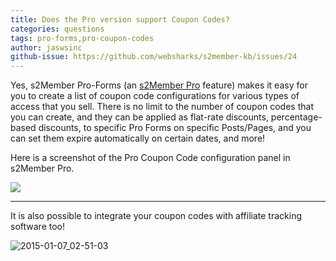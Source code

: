 ```yaml
---
title: Does the Pro version support Coupon Codes?
categories: questions
tags: pro-forms,pro-coupon-codes
author: jaswsinc
github-issue: https://github.com/websharks/s2member-kb/issues/24
---
```


Yes, s2Member Pro-Forms (an [s2Member Pro](http://s2member.com/pro/) feature) makes it easy for you to create a list of coupon code configurations for various types of access that you sell. There is no limit to the number of coupon codes that you can create, and they can be applied as flat-rate discounts, percentage-based discounts, to specific Pro Forms on specific Posts/Pages, and you can set them expire automatically on certain dates, and more!

Here is a screenshot of the Pro Coupon Code configuration panel in s2Member Pro.

![](https://www.filepicker.io/api/file/n250YZqOR6q3st83xCQ5#.png)

---

It is also possible to integrate your coupon codes with affiliate tracking software too!

![2015-01-07_02-51-03](https://cloud.githubusercontent.com/assets/1563559/5645131/17fb8820-9618-11e4-8818-775ad7b144de.png)

